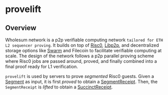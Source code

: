 
# provelift

## Overview

Wholesum network is a p2p verifiable computing network `tailored for ETH L2 sequencer proving`. It builds on top of [Risc0](https://risczero.com/), [Libp2p](https://libp2p.io), and decentralized storage options like [Swarm](https://ethswarm.org) and Filecoin to facilitate verifiable computing at scale. The design of the network follows a p2p parallel proving scheme where Risc0 jobs are passed around, proved, and finally combined into a final proof ready for L1 verification.

`provelift` is used by servers to prove *segmented* Risc0 guests. Given a [Segment](https://docs.rs/risc0-zkvm/latest/risc0_zkvm/struct.Segment.html) as input, it is first *proved* to obtain a [SegmentReceipt](https://docs.rs/risc0-zkvm/latest/risc0_zkvm/struct.SegmentReceipt.html). Then, the `SegmentReceipt` is *lifted* to obtain a [SuccinctReceipt](https://docs.rs/risc0-zkvm/latest/risc0_zkvm/struct.SuccinctReceipt.html). 
